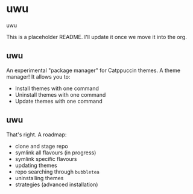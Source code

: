 # uwu
uwu

This is a placeholder README. I'll update it once we move it into the org.

## uwu
An experimental "package manager" for Catppuccin themes. A theme manager!
It allows you to:
- Install themes with one command
- Uninstall themes with one command
- Update themes with one command

## uwu
That's right. A roadmap:
- clone and stage repo
- symlink all flavours (in progress)
- symlink specific flavours
- updating themes
- repo searching through `bubbletea`
- uninstalling themes
- strategies (advanced installation)
